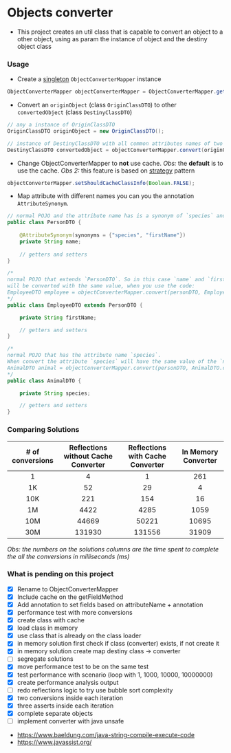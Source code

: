 # Objects converter

- This project creates an util class that is capable to convert an object to a other object, using as param the instance of object and the destiny object class

### Usage

* Create a [singleton](https://refactoring.guru/design-patterns/singleton) `ObjectConverterMapper` instance

```java
ObjectConverterMapper objectConverterMapper = ObjectConverterMapper.getObjectConverterMapper();
```

* Convert an `originObject` (class `OriginClassDTO`) to other `convertedObject` (class `DestinyClassDTO`)

```java
// any a instance of OriginClassDTO
OriginClassDTO originObject = new OriginClassDTO();

// instance of DestinyClassDTO with all common attributes names of two classes filled
DestinyClassDTO convertedObject = objectConverterMapper.convert(originObject, DestinyClassDTO.class);
```

* Change ObjectConverterMapper to **not** use cache. _Obs:_ the **default** is to use the cache.
_Obs 2:_ this feature is based on [strategy](https://refactoring.guru/design-patterns/strategy/java/example) pattern

```java
objectConverterMapper.setShouldCacheClassInfo(Boolean.FALSE);
```

* Map attribute with different names you can you the annotation `AttributeSynonym`.

```java
// normal POJO and the attribute name has is a synonym of `species` and `firstName`
public class PersonDTO { 
    
    @AttributeSynonym(synonyms = {"species", "firstName"}) 
    private String name;
    
    // getters and setters
}

/*
normal POJO that extends `PersonDTO`. So in this case `name` and `firstName`
will be converted with the same value, when you use the code:
EmployeeDTO employee = objectConverterMapper.convert(personDTO, EmployeeDTO.class)
*/
public class EmployeeDTO extends PersonDTO {

    private String firstName;

    // getters and setters
}

/*
normal POJO that has the attribute name `species`.
When convert the attribute `species` will have the same value of the `name` from person.
AnimalDTO animal = objectConverterMapper.convert(personDTO, AnimalDTO.class)
*/
public class AnimalDTO {

    private String species;

    // getters and setters
}
```

### Comparing Solutions

| # of conversions | Reflections without Cache Converter | Reflections with Cache Converter | In Memory Converter |
|:----------------:|:-----------------------------------:|:--------------------------------:|:-------------------:|
|        1         |                  4                  |                1                 |         261         |
|        1K        |                 52                  |                29                |          4          |
|       10K        |                 221                 |               154                |         16          |
|        1M        |                4422                 |               4285               |        1059         |
|       10M        |                44669                |              50221               |        10695        |
|       30M        |               131930                |              131556              |        31909        |

_Obs: the numbers on the solutions columns are the time spent to complete the all the conversions in milliseconds (ms)_

### What is pending on this project

- [X] Rename to ObjectConverterMapper
- [X] Include cache on the getFieldMethod
- [X] Add annotation to set fields based on attributeName + annotation
- [X] performance test with more conversions
- [X] create class with cache
- [X] load class in memory
- [X] use class that is already on the class loader
- [X] in memory solution first check if class (converter) exists, if not create it
- [X] in memory solution create map destiny class -> converter
- [ ] segregate solutions
- [X] move performance test to be on the same test
- [X] test performance with scenario (loop with 1, 1000, 10000, 10000000)
- [X] create performance analysis output
- [ ] redo reflections logic to try use bubble sort complexity
- [X] two conversions inside each iteration
- [X] three asserts inside each iteration
- [X] complete separate objects
- [ ] implement converter with java unsafe

- https://www.baeldung.com/java-string-compile-execute-code
- https://www.javassist.org/

